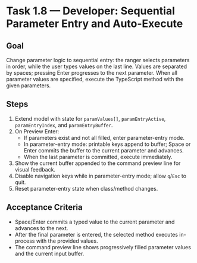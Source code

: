 # Task 1.8 — Developer: Sequential Parameter Entry and Auto-Execute

## Goal
Change parameter logic to sequential entry: the ranger selects parameters in order, while the user types values on the last line. Values are separated by spaces; pressing Enter progresses to the next parameter. When all parameter values are specified, execute the TypeScript method with the given parameters.

## Steps
1. Extend model with state for `paramValues[]`, `paramEntryActive`, `paramEntryIndex`, and `paramEntryBuffer`.
2. On Preview Enter:
   - If parameters exist and not all filled, enter parameter-entry mode.
   - In parameter-entry mode: printable keys append to buffer; Space or Enter commits the buffer to the current parameter and advances.
   - When the last parameter is committed, execute immediately.
3. Show the current buffer appended to the command preview line for visual feedback.
4. Disable navigation keys while in parameter-entry mode; allow `q`/`Esc` to quit.
5. Reset parameter-entry state when class/method changes.

## Acceptance Criteria
- Space/Enter commits a typed value to the current parameter and advances to the next.
- After the final parameter is entered, the selected method executes in-process with the provided values.
- The command preview line shows progressively filled parameter values and the current input buffer.